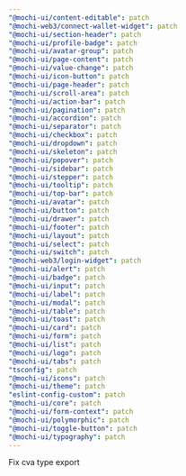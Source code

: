 ```yaml
---
"@mochi-ui/content-editable": patch
"@mochi-web3/connect-wallet-widget": patch
"@mochi-ui/section-header": patch
"@mochi-ui/profile-badge": patch
"@mochi-ui/avatar-group": patch
"@mochi-ui/page-content": patch
"@mochi-ui/value-change": patch
"@mochi-ui/icon-button": patch
"@mochi-ui/page-header": patch
"@mochi-ui/scroll-area": patch
"@mochi-ui/action-bar": patch
"@mochi-ui/pagination": patch
"@mochi-ui/accordion": patch
"@mochi-ui/separator": patch
"@mochi-ui/checkbox": patch
"@mochi-ui/dropdown": patch
"@mochi-ui/skeleton": patch
"@mochi-ui/popover": patch
"@mochi-ui/sidebar": patch
"@mochi-ui/stepper": patch
"@mochi-ui/tooltip": patch
"@mochi-ui/top-bar": patch
"@mochi-ui/avatar": patch
"@mochi-ui/button": patch
"@mochi-ui/drawer": patch
"@mochi-ui/footer": patch
"@mochi-ui/layout": patch
"@mochi-ui/select": patch
"@mochi-ui/switch": patch
"@mochi-web3/login-widget": patch
"@mochi-ui/alert": patch
"@mochi-ui/badge": patch
"@mochi-ui/input": patch
"@mochi-ui/label": patch
"@mochi-ui/modal": patch
"@mochi-ui/table": patch
"@mochi-ui/toast": patch
"@mochi-ui/card": patch
"@mochi-ui/form": patch
"@mochi-ui/list": patch
"@mochi-ui/logo": patch
"@mochi-ui/tabs": patch
"tsconfig": patch
"@mochi-ui/icons": patch
"@mochi-ui/theme": patch
"eslint-config-custom": patch
"@mochi-ui/core": patch
"@mochi-ui/form-context": patch
"@mochi-ui/polymorphic": patch
"@mochi-ui/toggle-button": patch
"@mochi-ui/typography": patch
---
```


Fix cva type export
